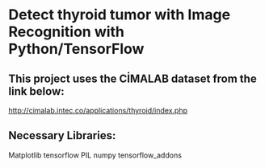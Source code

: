# Detect thyroid tumor with Image Recognition with Python/TensorFlow


## This project uses the CİMALAB dataset from the link below:
http://cimalab.intec.co/applications/thyroid/index.php

## Necessary Libraries:
Matplotlib
tensorflow
PIL
numpy
tensorflow_addons
 
